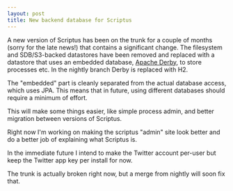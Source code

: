 ```yaml
---
layout: post
title: New backend database for Scriptus
---
```


A new version of Scriptus has been on the trunk for a couple of months (sorry for the late news!) that contains a significant change. The filesystem and SDB/S3-backed datastores have been removed and replaced with a datastore that uses an embedded database, [Apache Derby](http://db.apache.org/derby/), to store processes etc. In the nightly branch Derby is replaced with H2.

The "embedded" part is cleanly separated from the actual database access, which uses JPA. This means that in future, using different databases should require a minimum of effort.

This will make some things easier, like simple process admin, and better migration between versions of Scriptus.

Right now I'm working on making the scriptus "admin" site look better and do a better job of explaining what Scriptus is.

In the immediate future I intend to make the Twitter account per-user but keep the Twitter app key per install for now.

The trunk is actually broken right now, but a merge from nightly will soon fix that.

